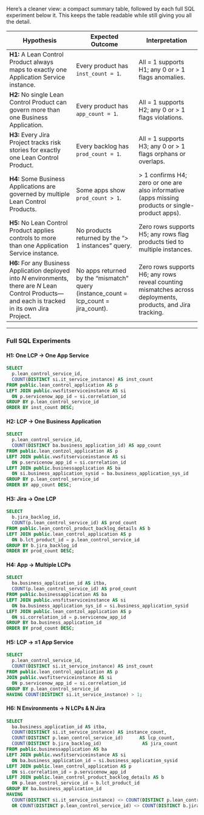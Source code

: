 Here’s a cleaner view: a compact summary table, followed by each full SQL experiment below it. This keeps the table readable while still giving you all the detail.

| Hypothesis                                                                                                                                            | Expected Outcome                                                                       | Interpretation                                                                                              |
| ----------------------------------------------------------------------------------------------------------------------------------------------------- | -------------------------------------------------------------------------------------- | ----------------------------------------------------------------------------------------------------------- |
| **H1:** A Lean Control Product always maps to exactly one Application Service instance.                                                               | Every product has `inst_count = 1`.                                                    | All = 1 supports H1; any 0 or > 1 flags anomalies.                                                          |
| **H2:** No single Lean Control Product can govern more than one Business Application.                                                                 | Every product has `app_count = 1`.                                                     | All = 1 supports H2; any 0 or > 1 flags violations.                                                         |
| **H3:** Every Jira Project tracks risk stories for exactly one Lean Control Product.                                                                  | Every backlog has `prod_count = 1`.                                                    | All = 1 supports H3; any 0 or > 1 flags orphans or overlaps.                                                |
| **H4:** Some Business Applications are governed by multiple Lean Control Products.                                                                    | Some apps show `prod_count > 1`.                                                       | > 1 confirms H4; zero or one are also informative (apps missing products or single-product apps).           |
| **H5:** No Lean Control Product applies controls to more than one Application Service instance.                                                       | No products returned by the “> 1 instances” query.                                     | Zero rows supports H5; any rows flag products tied to multiple instances.                                   |
| **H6:** For any Business Application deployed into *N* environments, there are *N* Lean Control Products—and each is tracked in its own Jira Project. | No apps returned by the “mismatch” query (instance\_count = lcp\_count = jira\_count). | Zero rows supports H6; any rows reveal counting mismatches across deployments, products, and Jira tracking. |

---

### Full SQL Experiments

#### H1: One LCP → One App Service

```sql
SELECT
  p.lean_control_service_id,
  COUNT(DISTINCT si.it_service_instance) AS inst_count
FROM public.lean_control_application AS p
LEFT JOIN public.vwsfitserviceinstance AS si
  ON p.servicenow_app_id = si.correlation_id
GROUP BY p.lean_control_service_id
ORDER BY inst_count DESC;
```

#### H2: LCP → One Business Application

```sql
SELECT
  p.lean_control_service_id,
  COUNT(DISTINCT ba.business_application_id) AS app_count
FROM public.lean_contzol_application AS p
LEFT JOIN public.vwsfitserviceinstance AS si
  ON p.servicenow_app_id = si.correlation_id
LEFT JOIN public.businessapplication AS ba
  ON si.business_application_sysid = ba.business_application_sys_id
GROUP BY p.lean_control_service_id
ORDER BY app_count DESC;
```

#### H3: Jira → One LCP

```sql
SELECT
  b.jira_backlog_id,
  COUNT(p.lean_control_service_id) AS prod_count
FROM public.lean_control_product_backlog_details AS b
LEFT JOIN public.lean_control_application AS p
  ON b.lct_product_id = p.lean_control_service_id
GROUP BY b.jira_backlog_id
ORDER BY prod_count DESC;
```

#### H4: App → Multiple LCPs

```sql
SELECT
  ba.business_application_id AS itba,
  COUNT(p.lean_control_service_id) AS prod_count
FROM public.businessapplication AS ba
LEFT JOIN public.vnsfitserviceinstance AS si
  ON ba.business_application_sys_id = si.business_application_sysid
LEFT JOIN public.lean_contzol_application AS p
  ON si.correlation_id = p.servicenow_app_id
GROUP BY ba.business_application_id
ORDER BY prod_count DESC;
```

#### H5: LCP → ≤1 App Service

```sql
SELECT
  p.lean_control_service_id,
  COUNT(DISTINCT si.it_service_instance) AS inst_count
FROM public.lean_control_application AS p
JOIN public.vwsfitserviceinstance AS si
  ON p.servicenow_app_id = si.correlation_id
GROUP BY p.lean_control_service_id
HAVING COUNT(DISTINCT si.it_service_instance) > 1;
```

#### H6: N Environments → N LCPs & N Jira

```sql
SELECT
  ba.business_application_id AS itba,
  COUNT(DISTINCT si.it_service_instance) AS instance_count,
  COUNT(DISTINCT p.lean_control_service_id)      AS lcp_count,
  COUNT(DISTINCT b.jira_backlog_id)               AS jira_count
FROM public.businessapplication AS ba
LEFT JOIN public.vwsfitserviceinstance AS si
  ON ba.business_application_id = si.business_application_sysid
LEFT JOIN public.lean_control_application AS p
  ON si.correlation_id = p.servicenow_app_id
LEFT JOIN public.lean_control_product_backlog_details AS b
  ON p.lean_control_service_id = b.lct_product_id
GROUP BY ba.business_application_id
HAVING
  COUNT(DISTINCT si.it_service_instance) <> COUNT(DISTINCT p.lean_control_service_id)
  OR COUNT(DISTINCT p.lean_control_service_id) <> COUNT(DISTINCT b.jira_backlog_id);
```
